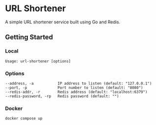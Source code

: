 # URL Shortener

A simple URL shortener service built using Go and Redis.

## Getting Started

### Local

```
Usage: url-shortener [options]
```

### Options

```
--address, -a           IP address to listen (default: "127.0.0.1")
--port, -p              Port number to listen (default: "8080")
--redis-addr, -r        Redis address (default: "localhost:6379")
--redis-password, -rp   Redis password (default: "")
```

### Docker

```
docker compose up
```
